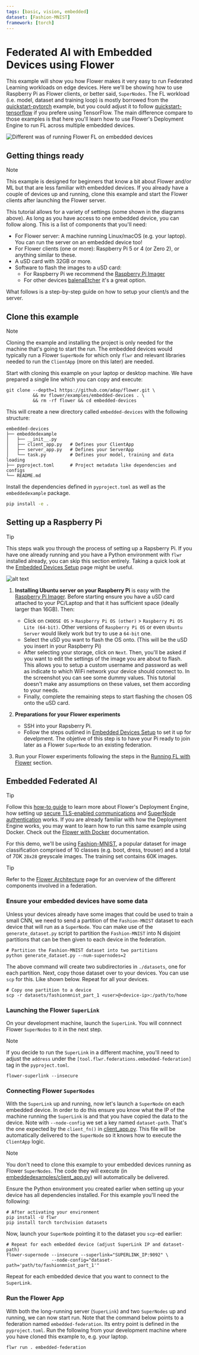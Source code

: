 ```yaml
---
tags: [basic, vision, embedded]
dataset: [Fashion-MNIST]
framework: [torch]
---
```


# Federated AI with Embedded Devices using Flower

This example will show you how Flower makes it very easy to run Federated Learning workloads on edge devices. Here we'll be showing how to use Raspberry Pi as Flower clients, or better said, `SuperNodes`. The FL workload (i.e. model, dataset and training loop) is mostly borrowed from the [quickstart-pytorch](https://github.com/adap/flower/tree/main/examples/simulation-pytorch) example, but you could adjust it to follow [quickstart-tensorflow](https://github.com/adap/flower/tree/main/examples/quickstart-tensorflow) if you prefere using TensorFlow. The main difference compare to those examples is that here you'll learn how to use Flower's Deployment Engine to run FL across multiple embedded devices.

![Different was of running Flower FL on embedded devices](_static/diagram.png)

## Getting things ready

> [!NOTE]
> This example is designed for beginners that know a bit about Flower and/or ML but that are less familiar with embedded devices. If you already have a couple of devices up and running, clone this example and start the Flower clients after launching the Flower server.

This tutorial allows for a variety of settings (some shown in the diagrams above). As long as you have access to one embedded device, you can follow along. This is a list of components that you'll need:

- For Flower server: A machine running Linux/macOS (e.g. your laptop). You can run the server on an embedded device too!
- For Flower clients (one or more): Raspberry Pi 5 or 4 (or Zero 2), or anything similar to these.
- A uSD card with 32GB or more.
- Software to flash the images to a uSD card:
  - For Raspberry Pi we recommend the [Raspberry Pi Imager](https://www.raspberrypi.com/software/)
  - For other devices [balenaEtcher](https://www.balena.io/etcher/) it's a great option.

What follows is a step-by-step guide on how to setup your client/s and the server.

## Clone this example

> [!NOTE]
> Cloning the example and installing the project is only needed for the machine that's going to start the run. The embedded devices would typically run a Flower `SuperNode` for which only `flwr` and relevant libraries needed to run the `ClientApp` (more on this later) are needed.

Start with cloning this example on your laptop or desktop machine. We have prepared a single line which you can copy and execute:

```shell
git clone --depth=1 https://github.com/adap/flower.git \
          && mv flower/examples/embedded-devices . \
          && rm -rf flower && cd embedded-devices
```

This will create a new directory called `embedded-devices` with the following structure:

```shell
embedded-devices
├── embeddedexample
│   ├── __init__.py
│   ├── client_app.py   # Defines your ClientApp
│   ├── server_app.py   # Defines your ServerApp
│   └── task.py         # Defines your model, training and data loading
├── pyproject.toml      # Project metadata like dependencies and configs
└── README.md
```

Install the dependencies defined in `pyproject.toml` as well as the `embeddedexample` package.

```bash
pip install -e .
```

## Setting up a Raspberry Pi

> [!TIP]
> This steps walk you through the process of setting up a Rapsberry Pi. If you have one already running and you have a Python environment with `flwr` installed already, you can skip this section entirely. Taking a quick look at the [Embedded Devices Setup](device_setup.md) page might be useful.

![alt text](_static/rpi_imager.png)

1. **Installing Ubuntu server on your Raspberry Pi** is easy with the [Raspberry Pi Imager](https://www.raspberrypi.com/software/). Before starting ensure you have a uSD card attached to your PC/Laptop and that it has sufficient space (ideally larger than 16GB). Then:

   - Click on `CHOOSE OS` > `Raspberry Pi OS (other)` > `Raspberry Pi OS Lite (64-bit)`. Other versions of `Raspberry Pi OS` or even `Ubuntu Server` would likely work but try to use a `64-bit` one.
   - Select the uSD you want to flash the OS onto. (This will be the uSD you insert in your Raspberry Pi)
   - After selecting your storage, click on `Next`. Then, you'll be asked if you want to edit the settings of the image you are about to flash. This allows you to setup a custom username and password as well as indicate to which WiFi network your device should connect to. In the screenshot you can see some dummy values. This tutorial doesn't make any assumptions on these values, set them according to your needs.
   - Finally, complete the remaining steps to start flashing the chosen OS onto the uSD card.

2. **Preparations for your Flower experiments**

   - SSH into your Rapsberry Pi.
   - Follow the steps outlined in [Embedded Devices Setup](device_setup.md) to set it up for develpment. The objetive of this step is to have your Pi ready to join later as a Flower `SuperNode` to an existing federation.

3. Run your Flower experiments following the steps in the [Running FL with Flower](https://github.com/adap/flower/tree/main/examples/embedded-devices#running-fl-training-with-flower) section.

## Embedded Federated AI

> [!TIP]
> Follow this [how-to guide](https://flower.ai/docs/framework/how-to-run-flower-with-deployment-engine.html) to learn more about Flower's Deployment Engine, how setting up [secure TLS-enabled communications](https://flower.ai/docs/framework/how-to-enable-tls-connections.html) and [SuperNode authentication](https://flower.ai/docs/framework/how-to-authenticate-supernodes.html) works. If you are already familiar with how the Deployment Engine works, you may want to learn how to run this same example using Docker. Check out the [Flower with Docker](https://flower.ai/docs/framework/docker/index.html) documentation.

For this demo, we'll be using [Fashion-MNIST](https://huggingface.co/datasets/zalando-datasets/fashion_mnist), a popular dataset for image classification comprised of 10 classes (e.g. boot, dress, trouser) and a total of 70K `28x28` greyscale images. The training set contains 60K images.

> [!TIP]
> Refer to the [Flower Architecture](https://flower.ai/docs/framework/explanation-flower-architecture.html) page for an overview of the different components involved in a federation.

### Ensure your embedded devices have some data

Unless your devices already have some images that could be used to train a small CNN, we need to send a partition of the `Fashion-MNIST` dataset to each device that will run as a `SuperNode`. You can make use of the `generate_dataset.py` script to partition the `Fashion-MNIST` into N disjoint partitions that can be then given to each device in the federation.

```shell
# Partition the Fashion-MNIST dataset into two partitions
python generate_dataset.py --num-supernodes=2
```

The above command will create two subdirectories in `./datasets`, one for each partition. Next, copy those dataset over to your devices. You can use `scp` for this. Like shown below. Repeat for all your devices.

```shell
# Copy one partition to a device
scp -r datasets/fashionmnist_part_1 <user>@<device-ip>:/path/to/home
```

### Launching the Flower `SuperLink`

On your development machine, launch the `SuperLink`. You will connnect Flower `SuperNodes` to it in the next step.

> [!NOTE]
> If you decide to run the `SuperLink` in a different machine, you'll need to adjust the `address` under the `[tool.flwr.federations.embedded-federation]` tag in the `pyproject.toml`.

```shell
flower-superlink --insecure
```

### Connecting Flower `SuperNodes`

With the `SuperLink` up and running, now let's launch a `SuperNode` on each embedded device. In order to do this ensure you know what the IP of the machine running the `SuperLink` is and that you have copied the data to the device. Note with `--node-config` we set a key named `dataset-path`. That's the one expected by the `client_fn()` in [client_app.py](embeddedexample/client_app.py). This file will be automatically delivered to the `SuperNode` so it knows how to execute the `ClientApp` logic.

> [!NOTE]
> You don't need to clone this example to your embedded devices running as Flower `SuperNodes`. The code they will execute (in [embeddedexamples/client_app.py](embeddedexamples/client_app.py)) will automatically be delivered.

Ensure the Python environment you created earlier when setting up your device has all dependencies installed. For this example you'll need the following:

```shell
# After activating your environment
pip install -U flwr
pip install torch torchvision datasets
```

Now, launch your `SuperNode` pointing it to the dataset you `scp`-ed earlier:

```shell
# Repeat for each embedded device (adjust SuperLink IP and dataset-path)
flower-supernode --insecure --superlink="SUPERLINK_IP:9092" \
                 --node-config="dataset-path='path/to/fashionmnist_part_1'"
```

Repeat for each embedded device that you want to connect to the `SuperLink`.

### Run the Flower App

With both the long-running server (`SuperLink`) and two `SuperNodes` up and running, we can now start run. Note that the command below points to a federation named `embedded-federation`. Its entry point is defined in the `pyproject.toml`. Run the following from your development machine where you have cloned this example to, e.g. your laptop.

```shell
flwr run . embedded-federation
```
